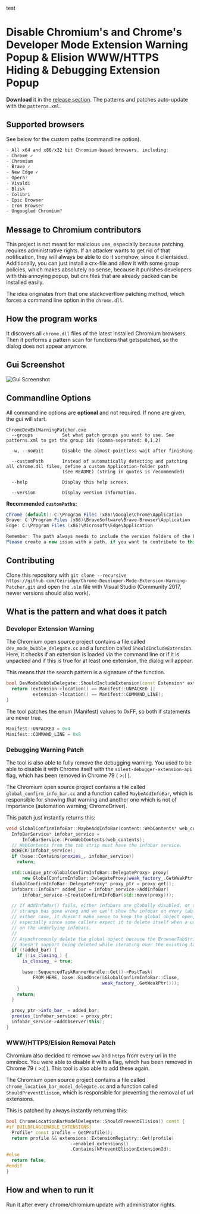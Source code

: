 test
# Disable Chromium's and Chrome's Developer Mode Extension Warning Popup & Elision WWW/HTTPS Hiding & Debugging Extension Popup
**Download** it in the [release section](https://github.com/Ceiridge/Chrome-Developer-Mode-Extension-Warning-Patcher/releases). The patterns and patches auto-update with the `patterns.xml`.

## Supported browsers 
See below for the custom paths (commandline option).
```javascript
- All x64 and x86/x32 bit Chromium-based browsers, including:
- Chrome ✓
- Chromium
- Brave ✓
- New Edge ✓
- Opera?
- Vivaldi
- Blisk
- Colibri
- Epic Browser
- Iron Browser
- Ungoogled Chromium?
```

## Message to Chromium contributors
This project is not meant for malicious use, especially because patching requires administrative rights. If an attacker wants to get rid of that notification, they will always be able to do it somehow, since it clientsided. Additionally, you can just install a crx-file and allow it with some group policies, which makes absolutely no sense, because it punishes developers with this annoying popup, but crx files that are already packed can be installed easily.

The idea originates from that one stackoverflow patching method, which forces a command line option in the `chrome.dll`.

## How the program works
It discovers all `chrome.dll` files of the latest installed Chromium browsers. Then it performs a pattern scan for functions that getspatched, so the dialog does not appear anymore.

## Gui Screenshot
![Gui Screenshot](https://raw.githubusercontent.com/Ceiridge/Chrome-Developer-Mode-Extension-Warning-Patcher/master/media/guiscreenshot.png)

## Commandline Options
All commandline options are **optional** and not required. If none are given, the gui will start.

```
ChromeDevExtWarningPatcher.exe 
  --groups           Set what patch groups you want to use. See patterns.xml to get the group ids (comma-seperated: 0,1,2)

  -w, --noWait       Disable the almost-pointless wait after finishing

  --customPath       Instead of automatically detecting and patching all chrome.dll files, define a custom Application-folder path
                     (see README) (string in quotes is recommended)

  --help             Display this help screen.

  --version          Display version information.
```

**Recommended `customPath`s:**
```java
Chrome (default): C:\Program Files (x86)\Google\Chrome\Application
Brave: C:\Program Files (x86)\BraveSoftware\Brave-Browser\Application
Edge: C:\Program Files (x86)\Microsoft\Edge\Application

Remember: The path always needs to include the version folders of the browser.
Please create a new issue with a path, if you want to contribute to this list.
```

## Contributing
Clone this repository with `git clone --recursive https://github.com/Ceiridge/Chrome-Developer-Mode-Extension-Warning-Patcher.git` and open the `.sln` file with Visual Studio (Community 2017, newer versions should also work).

## What is the pattern and what does it patch

### Developer Extension Warning
The Chromium open source project contains a file called `dev_mode_bubble_delegate.cc` and a function called `ShouldIncludeExtension`. Here, it checks if an extension is loaded via the command line or if it is unpacked and if this is true for at least one extension, the dialog will appear.

This means that the search pattern is a signature of the function.

```c++
bool DevModeBubbleDelegate::ShouldIncludeExtension(const Extension* extension) {
  return (extension->location() == Manifest::UNPACKED ||
          extension->location() == Manifest::COMMAND_LINE);
}
```

The tool patches the enum (Manifest) values to 0xFF, so both if statements are never true.
```javascript
Manifest::UNPACKED = 0x4
Manifest::COMMAND_LINE = 0x8
```

### Debugging Warning Patch
The tool is also able to fully remove the debugging warning. You used to be able to disable it with Chrome itself with the `silent-debugger-extension-api` flag, which has been removed in Chrome 79 ( >:( ).

The Chromium open source project contains a file called `global_confirm_info_bar.cc` and a function called `MaybeAddInfoBar`, which is responsible for showing that warning and another one which is not of importance (automation warning; ChromeDriver).

This patch just instantly returns this:

```c++
void GlobalConfirmInfoBar::MaybeAddInfoBar(content::WebContents* web_contents) {
  InfoBarService* infobar_service =
      InfoBarService::FromWebContents(web_contents);
  // WebContents from the tab strip must have the infobar service.
  DCHECK(infobar_service);
  if (base::Contains(proxies_, infobar_service))
    return;

  std::unique_ptr<GlobalConfirmInfoBar::DelegateProxy> proxy(
      new GlobalConfirmInfoBar::DelegateProxy(weak_factory_.GetWeakPtr()));
  GlobalConfirmInfoBar::DelegateProxy* proxy_ptr = proxy.get();
  infobars::InfoBar* added_bar = infobar_service->AddInfoBar(
      infobar_service->CreateConfirmInfoBar(std::move(proxy)));

  // If AddInfoBar() fails, either infobars are globally disabled, or something
  // strange has gone wrong and we can't show the infobar on every tab. In
  // either case, it doesn't make sense to keep the global object open,
  // especially since some callers expect it to delete itself when a user acts
  // on the underlying infobars.
  //
  // Asynchronously delete the global object because the BrowserTabStripTracker
  // doesn't support being deleted while iterating over the existing tabs.
  if (!added_bar) {
    if (!is_closing_) {
      is_closing_ = true;

      base::SequencedTaskRunnerHandle::Get()->PostTask(
          FROM_HERE, base::BindOnce(&GlobalConfirmInfoBar::Close,
                                    weak_factory_.GetWeakPtr()));
    }
    return;
  }

  proxy_ptr->info_bar_ = added_bar;
  proxies_[infobar_service] = proxy_ptr;
  infobar_service->AddObserver(this);
}
```

### WWW/HTTPS/Elision Removal Patch
Chromium also decided to remove `www` and `https` from every url in the omnibox. You were able to disable it with a flag, which has been removed in Chrome 79 ( >:( ). This tool is also able to add these again.

The Chromium open source project contains a file called `chrome_location_bar_model_delegate.cc` and a function called `ShouldPreventElision`, which is responsible for preventing the removal of url extensions.

This is patched by always instantly returning this:

```c++
bool ChromeLocationBarModelDelegate::ShouldPreventElision() const {
#if BUILDFLAG(ENABLE_EXTENSIONS)
  Profile* const profile = GetProfile();
  return profile && extensions::ExtensionRegistry::Get(profile)
                        ->enabled_extensions()
                        .Contains(kPreventElisionExtensionId);
#else
  return false;
#endif
}
```

## How and when to run it
Run it after every chrome/chromium update with administrator rights.
